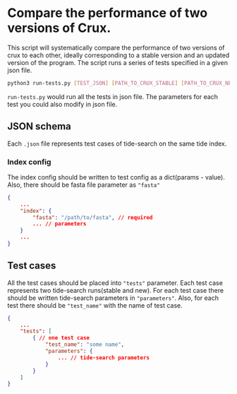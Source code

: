 # Compare the performance of two versions of Crux.
This script will systematically compare the performance of two versions of crux to each other, ideally corresponding to a stable version and an updated version of the program. The script runs a series of tests specified in a given json file.
```bash
python3 run-tests.py [TEST_JSON] [PATH_TO_CRUX_STABLE] [PATH_TO_CRUX_NEW]
```
`run-tests.py` would run all the tests in json file. The parameters for each test you could also modify in json file.
## JSON schema
Each `.json` file represents test cases of tide-search on the same tide index.
### Index config
The index config should be written to test config as a dict(params - value). Also, there should be fasta file parameter as `"fasta"`

```json
{
    ...
    "index": {
        "fasta": "/path/to/fasta", // required
        ... // parameters
    }
    ...
}
```

## Test cases
All the test cases should be placed into `"tests"` parameter. Each test case represents two tide-search runs(stable and new). For each test case there should be written tide-search parameters in `"parameters"`. Also, for each test there should be `"test_name"` with the name of test case.
```json
{
    ...
    "tests": [
        { // one test case
            "test_name": "some name",
            "parameters": {
                ... // tide-search parameters
            }
        }
    ]
}
```


